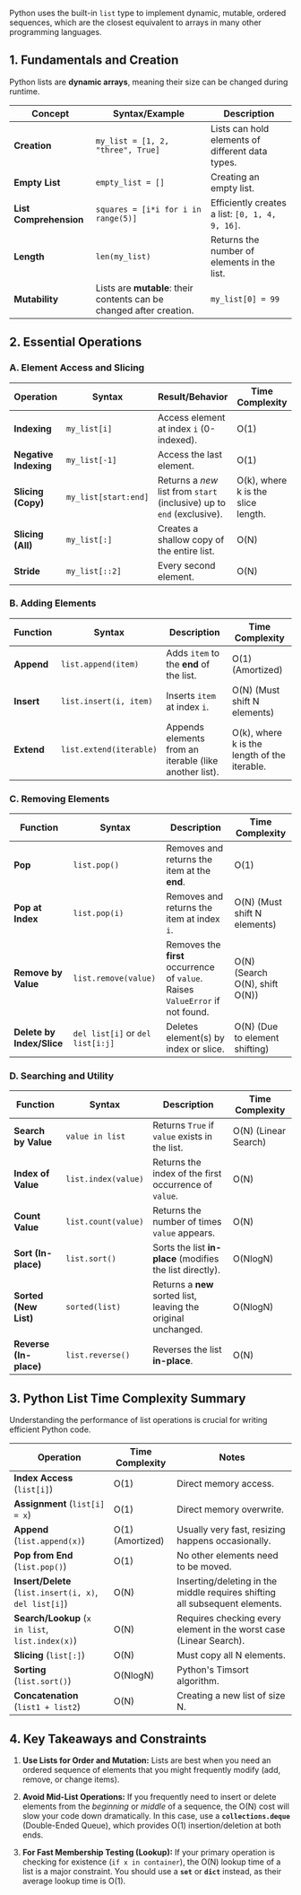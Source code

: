 Python uses the built-in `list` type to implement dynamic, mutable, ordered sequences, which are the closest equivalent to arrays in many other programming languages.

## 1. Fundamentals and Creation

Python lists are **dynamic arrays**, meaning their size can be changed during runtime.

|Concept|Syntax/Example|Description|
|---|---|---|
|**Creation**|`my_list = [1, 2, "three", True]`|Lists can hold elements of different data types.|
|**Empty List**|`empty_list = []`|Creating an empty list.|
|**List Comprehension**|`squares = [i*i for i in range(5)]`|Efficiently creates a list: `[0, 1, 4, 9, 16]`.|
|**Length**|`len(my_list)`|Returns the number of elements in the list.|
|**Mutability**|Lists are **mutable**: their contents can be changed after creation.|`my_list[0] = 99`|

## 2. Essential Operations

### A. Element Access and Slicing

|Operation|Syntax|Result/Behavior|Time Complexity|
|---|---|---|---|
|**Indexing**|`my_list[i]`|Access element at index `i` (0-indexed).|O(1)|
|**Negative Indexing**|`my_list[-1]`|Access the last element.|O(1)|
|**Slicing (Copy)**|`my_list[start:end]`|Returns a _new_ list from `start` (inclusive) up to `end` (exclusive).|O(k), where k is the slice length.|
|**Slicing (All)**|`my_list[:]`|Creates a shallow copy of the entire list.|O(N)|
|**Stride**|`my_list[::2]`|Every second element.|O(N)|

### B. Adding Elements

|Function|Syntax|Description|Time Complexity|
|---|---|---|---|
|**Append**|`list.append(item)`|Adds `item` to the **end** of the list.|O(1) (Amortized)|
|**Insert**|`list.insert(i, item)`|Inserts `item` at index `i`.|O(N) (Must shift N elements)|
|**Extend**|`list.extend(iterable)`|Appends elements from an iterable (like another list).|O(k), where k is the length of the iterable.|

### C. Removing Elements

|Function|Syntax|Description|Time Complexity|
|---|---|---|---|
|**Pop**|`list.pop()`|Removes and returns the item at the **end**.|O(1)|
|**Pop at Index**|`list.pop(i)`|Removes and returns the item at index `i`.|O(N) (Must shift N elements)|
|**Remove by Value**|`list.remove(value)`|Removes the **first** occurrence of `value`. Raises `ValueError` if not found.|O(N) (Search O(N), shift O(N))|
|**Delete by Index/Slice**|`del list[i]` or `del list[i:j]`|Deletes element(s) by index or slice.|O(N) (Due to element shifting)|

### D. Searching and Utility

| Function               | Syntax              | Description                                                    | Time Complexity      |
| ---------------------- | ------------------- | -------------------------------------------------------------- | -------------------- |
| **Search by Value**    | `value in list`     | Returns `True` if `value` exists in the list.                  | O(N) (Linear Search) |
| **Index of Value**     | `list.index(value)` | Returns the index of the first occurrence of `value`.          | O(N)                 |
| **Count Value**        | `list.count(value)` | Returns the number of times `value` appears.                   | O(N)                 |
| **Sort (In-place)**    | `list.sort()`       | Sorts the list **in-place** (modifies the list directly).      | O(NlogN)             |
| **Sorted (New List)**  | `sorted(list)`      | Returns a **new** sorted list, leaving the original unchanged. | O(NlogN)             |
| **Reverse (In-place)** | `list.reverse()`    | Reverses the list **in-place**.                                | O(N)                 |

## 3. Python List Time Complexity Summary

Understanding the performance of list operations is crucial for writing efficient Python code.

|Operation|Time Complexity|Notes|
|---|---|---|
|**Index Access** (`list[i]`)|O(1)|Direct memory access.|
|**Assignment** (`list[i] = x`)|O(1)|Direct memory overwrite.|
|**Append** (`list.append(x)`)|O(1) (Amortized)|Usually very fast, resizing happens occasionally.|
|**Pop from End** (`list.pop()`)|O(1)|No other elements need to be moved.|
|**Insert/Delete** (`list.insert(i, x)`, `del list[i]`)|O(N)|Inserting/deleting in the middle requires shifting all subsequent elements.|
|**Search/Lookup** (`x in list`, `list.index(x)`)|O(N)|Requires checking every element in the worst case (Linear Search).|
|**Slicing** (`list[:]`)|O(N)|Must copy all N elements.|
|**Sorting** (`list.sort()`)|O(NlogN)|Python's Timsort algorithm.|
|**Concatenation** (`list1 + list2`)|O(N)|Creating a new list of size N.|

## 4. Key Takeaways and Constraints

1. **Use Lists for Order and Mutation:** Lists are best when you need an ordered sequence of elements that you might frequently modify (add, remove, or change items).
    
2. **Avoid Mid-List Operations:** If you frequently need to insert or delete elements from the _beginning_ or _middle_ of a sequence, the O(N) cost will slow your code down dramatically. In this case, use a **`collections.deque`** (Double-Ended Queue), which provides O(1) insertion/deletion at both ends.
    
3. **For Fast Membership Testing (Lookup):** If your primary operation is checking for existence (`if x in container`), the O(N) lookup time of a list is a major constraint. You should use a **`set`** or **`dict`** instead, as their average lookup time is O(1).
